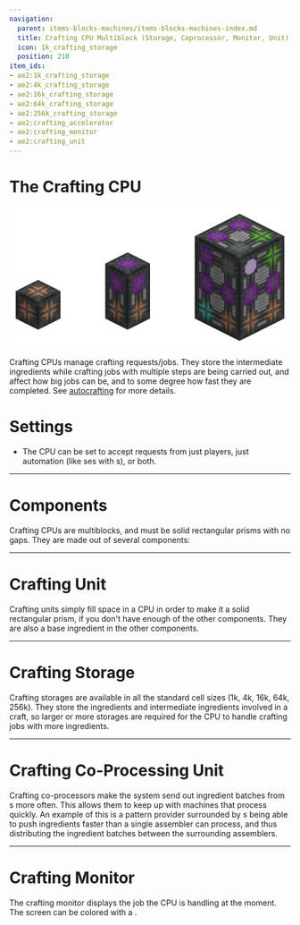 ```yaml
---
navigation:
  parent: items-blocks-machines/items-blocks-machines-index.md
  title: Crafting CPU Multiblock (Storage, Coprocessor, Monitor, Unit)
  icon: 1k_crafting_storage
  position: 210
item_ids:
- ae2:1k_crafting_storage
- ae2:4k_crafting_storage
- ae2:16k_crafting_storage
- ae2:64k_crafting_storage
- ae2:256k_crafting_storage
- ae2:crafting_accelerator
- ae2:crafting_monitor
- ae2:crafting_unit
---
```

# The Crafting CPU

![Crafting CPUs](../assets/assemblies/crafting_cpus.png)

<Row>
<BlockImage id="1k_crafting_storage" scale="4"  /><BlockImage id="crafting_accelerator" scale="4" />
<BlockImage id="crafting_monitor" scale="4" /><BlockImage id="crafting_unit" scale="4" />
</Row>

Crafting CPUs manage crafting requests/jobs. They store the intermediate ingredients while crafting jobs with multiple steps are
being carried out, and affect how big jobs can be, and to some degree how fast they are completed. See [autocrafting](../ae2-mechanics/autocrafting.md)
for more details.

# Settings

- The CPU can be set to accept requests from just players, just automation (like <ItemLink id="export_bus" />ses with
  <ItemLink id="crafting_card" />s), or both.

---

# Components

Crafting CPUs are multiblocks, and must be solid rectangular prisms with no gaps. They are made out of several components:

---

# Crafting Unit

<BlockImage id="crafting_unit" scale="4"  />

Crafting units simply fill space in a CPU in order to make it a solid rectangular prism, if you don't have enough
of the other components. They are also a base ingredient in the other components.

<RecipeFor id="crafting_unit" />

---

# Crafting Storage

<Row>
<BlockImage id="1k_crafting_storage" scale="4"  /><BlockImage id="4k_crafting_storage" scale="4"  /><BlockImage id="16k_crafting_storage" scale="4"  />
<BlockImage id="64k_crafting_storage" scale="4"  /><BlockImage id="256k_crafting_storage" scale="4"  />
</Row>

Crafting storages are available in all the standard cell sizes (1k, 4k, 16k, 64k, 256k). They store the ingredients and
intermediate ingredients involved in a craft, so larger or more storages are required for the CPU to handle crafting jobs
with more ingredients.

<Column>
<Row><RecipeFor id="1k_crafting_storage" /><RecipeFor id="4k_crafting_storage" /><RecipeFor id="16k_crafting_storage" /></Row>
<Row><RecipeFor id="64k_crafting_storage" /><RecipeFor id="256k_crafting_storage" /></Row>
</Column>

---

# Crafting Co-Processing Unit

<BlockImage id="crafting_accelerator" scale="4"  />

Crafting co-processors make the system send out ingredient batches from <ItemLink id="pattern_provider" />s more often.
This allows them to keep up with machines that process quickly. An example of this is a pattern provider surrounded by
<ItemLink id="molecular_assembler" />s being able to push ingredients faster than a single assembler can process, and thus
distributing the ingredient batches between the surrounding assemblers.

<RecipeFor id="crafting_accelerator" />

---

# Crafting Monitor

<BlockImage id="crafting_monitor" scale="4"  />

The crafting monitor displays the job the CPU is handling at the moment.
The screen can be colored with a <ItemLink id="color_applicator" />.

<RecipeFor id="crafting_monitor" />

